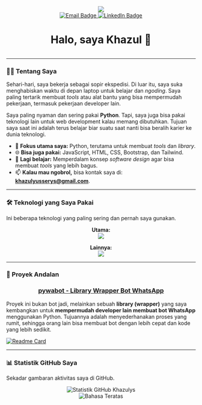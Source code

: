 <div id="header" align="center">
  <img src="https://capsule-render.vercel.app/api?type=waving&color=auto&height=300&section=header&text=Khazulys&fontSize=90" />
</div>

<div id="badges" align="center">
  <a href="mailto:khazulyusserys@gmail.com"> <img src="https://img.shields.io/badge/Email-Kirim_Pesan-blue?style=for-the-badge&logo=gmail&logoColor=white" alt="Email Badge"/>
  </a>
  <a href="https://www.linkedin.com/in/username-linkedin"> <img src="https://img.shields.io/badge/LinkedIn-Cek_Profil-blue?style=for-the-badge&logo=linkedin&logoColor=white" alt="LinkedIn Badge"/>
  </a>
</div>

<h1 align="center">
  Halo, saya Khazul 👋
</h1>

<div align="center">
  <img src="https://komarev.com/ghpvc/?username=khazulys&style=flat-square&color=blue" alt=""/>
</div>

---

### 👨‍💻 Tentang Saya

Sehari-hari, saya bekerja sebagai sopir ekspedisi. Di luar itu, saya suka menghabiskan waktu di depan laptop untuk belajar dan *ngoding*. Saya paling tertarik membuat *tools* atau alat bantu yang bisa mempermudah pekerjaan, termasuk pekerjaan developer lain.

Saya paling nyaman dan sering pakai **Python**. Tapi, saya juga bisa pakai teknologi lain untuk web development kalau memang dibutuhkan. Tujuan saya saat ini adalah terus belajar biar suatu saat nanti bisa beralih karier ke dunia teknologi.

- 🐍 **Fokus utama saya:** Python, terutama untuk membuat *tools* dan *library*.
- 🌐 **Bisa juga pakai:** JavaScript, HTML, CSS, Bootstrap, dan Tailwind.
- 🌱 **Lagi belajar:** Memperdalam konsep *software design* agar bisa membuat *tools* yang lebih bagus.
- 📫 **Kalau mau ngobrol,** bisa kontak saya di: **khazulyusserys@gmail.com**.

---

### 🛠️ Teknologi yang Saya Pakai

Ini beberapa teknologi yang paling sering dan pernah saya gunakan.

<p align="center">
  <strong>Utama:</strong><br>
  <a href="https://skillicons.dev">
    <img src="https://skillicons.dev/icons?i=python" />
  </a>
</p>
<p align="center">
  <strong>Lainnya:</strong><br>
  <a href="https://skillicons.dev">
    <img src="https://skillicons.dev/icons?i=javascript,html,css,bootstrap,tailwind,git,vscode" />
  </a>
</p>

---

### 🚀 Proyek Andalan

<div align="center">
  <h3><strong><a href="https://github.com/khazulys/pywabot">pywabot - Library Wrapper Bot WhatsApp</a></strong></h3>
</div>

Proyek ini bukan bot jadi, melainkan sebuah **library (wrapper)** yang saya kembangkan untuk **mempermudah developer lain membuat bot WhatsApp** menggunakan Python. Tujuannya adalah menyederhanakan proses yang rumit, sehingga orang lain bisa membuat bot dengan lebih cepat dan kode yang lebih sedikit.

[![Readme Card](https://github-readme-stats.vercel.app/api/pin/?username=khazulys&repo=pywabot&theme=dark)](https://github.com/khazulys/pywabot)

---

### 📊 Statistik GitHub Saya

Sekadar gambaran aktivitas saya di GitHub.

<div align="center">
  <img src="https://github-readme-stats.vercel.app/api?username=khazulys&show_icons=true&theme=dark&hide_border=true&include_all_commits=true&count_private=true" alt="Statistik GitHub Khazulys" />
  <br/>
  <img src="https://github-readme-stats.vercel.app/api/top-langs/?username=khazulys&layout=compact&langs_count=8&theme=dark&hide_border=true" alt="Bahasa Teratas" />
</div>
